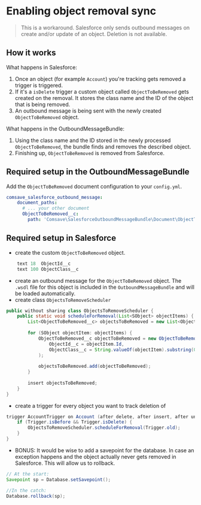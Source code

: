 # Enabling object removal sync

>This is a workaround. Salesforce only sends outbound messages on create and/or update of an object. Deletion is not available. 

## How it works

What happens in Salesforce:

1) Once an object (for example `Account`) you're tracking gets removed a trigger is triggered.
2) If it's a `isDelete` trigger a custom object called `ObjectToBeRemoved` gets created on the removal. It stores the class name and the ID of the object that is being removed.
3) An outbound message is being sent with the newly created `ObjectToBeRemoved` object.

What happens in the OutboundMessageBundle:

1) Using the class name and the ID stored in the newly processed `ObjectToBeRemoved`, the bundle finds and removes the described object.
2) Finishing up, `ObjectToBeRemoved` is removed from Salesforce. 

## Required setup in the OutboundMessageBundle

Add the `ObjectToBeRemoved` document configuration to your `config.yml`.

```yaml
comsave_salesforce_outbound_message:
    document_paths:
      # ... your other document
      ObjectToBeRemoved__c:
        path: 'Comsave\SalesforceOutboundMessageBundle\Document\ObjectToBeRemoved'
```

## Required setup in Salesforce

* create the custom `ObjectToBeRemoved` object.
```java 
    text 18  ObjectId__c
    text 100 ObjectClass__c
```

* create an outbound message for the `ObjectToBeRemoved` object. The `.wsdl` file for this object is included in the `OutboundMessageBundle` and will be loaded automatically.
* create class `ObjectsToRemoveScheduler`
```java 
public without sharing class ObjectsToRemoveScheduler {
    public static void scheduleForRemoval(List<SObject> objectItems) {
        List<ObjectToBeRemoved__c> objectsToBeRemoved = new List<ObjectToBeRemoved__c>();
        
        for (SObject objectItem: objectItems) {
            ObjectToBeRemoved__c objectToBeRemoved = new ObjectToBeRemoved__c(
                ObjectId__c = objectItem.Id,
                ObjectClass__c = String.valueOf(objectItem).substring(0, String.valueOf(objectItem).indexOf(':'))
            );
            
            objectsToBeRemoved.add(objectToBeRemoved);
        }
        
        insert objectsToBeRemoved;
    }
}
```
* create a trigger for every object you want to track deletion of
```java
trigger AccountTrigger on Account (after delete, after insert, after undelete, after update, before delete, before insert, before update) {
    if (Trigger.isBefore && Trigger.isDelete) {
        ObjectsToRemoveScheduler.scheduleForRemoval(Trigger.old);
    }
}
```

* BONUS: It would be wise to add a savepoint for the database. In case an exception happens and the object actually never gets removed in Salesforce. This will allow us to rollback.
```java
// At the start:
Savepoint sp = Database.setSavepoint();

//In the catch:
Database.rollback(sp);
```
